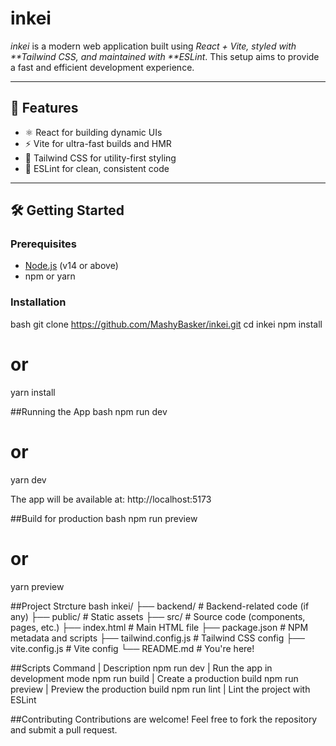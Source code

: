 # inkei

_inkei_ is a modern web application built using _React + Vite, styled with **Tailwind CSS, and maintained with **ESLint_. This setup aims to provide a fast and efficient development experience.

---

## 🚀 Features

- ⚛️ React for building dynamic UIs
- ⚡ Vite for ultra-fast builds and HMR
- 🎨 Tailwind CSS for utility-first styling
- 🧹 ESLint for clean, consistent code

---

## 🛠️ Getting Started

### Prerequisites

- [Node.js](https://nodejs.org/) (v14 or above)
- npm or yarn

### Installation

bash
git clone https://github.com/MashyBasker/inkei.git
cd inkei
npm install

# or

yarn install

##Running the App
bash
npm run dev

# or

yarn dev

The app will be available at: http://localhost:5173

##Build for production
bash
npm run preview

# or

yarn preview

##Project Strcture
bash
inkei/
├── backend/ # Backend-related code (if any)
├── public/ # Static assets
├── src/ # Source code (components, pages, etc.)
├── index.html # Main HTML file
├── package.json # NPM metadata and scripts
├── tailwind.config.js # Tailwind CSS config
├── vite.config.js # Vite config
└── README.md # You're here!

##Scripts
Command | Description
npm run dev | Run the app in development mode
npm run build | Create a production build
npm run preview | Preview the production build
npm run lint | Lint the project with ESLint

##Contributing
Contributions are welcome!
Feel free to fork the repository and submit a pull request.
